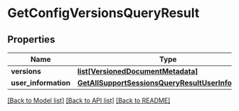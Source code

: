 # GetConfigVersionsQueryResult


## Properties
Name | Type | Description | Notes
------------ | ------------- | ------------- | -------------
**versions** | [**list[VersionedDocumentMetadata]**](VersionedDocumentMetadata.md) |  | 
**user_information** | [**GetAllSupportSessionsQueryResultUserInformation**](GetAllSupportSessionsQueryResultUserInformation.md) |  | 

[[Back to Model list]](../README.md#documentation-for-models) [[Back to API list]](../README.md#documentation-for-api-endpoints) [[Back to README]](../README.md)


